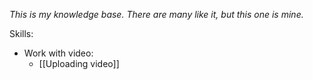 _This is my knowledge base. There are many like it, but this one is mine._

Skills:
- Work with video:
  - [[Uploading video]]
